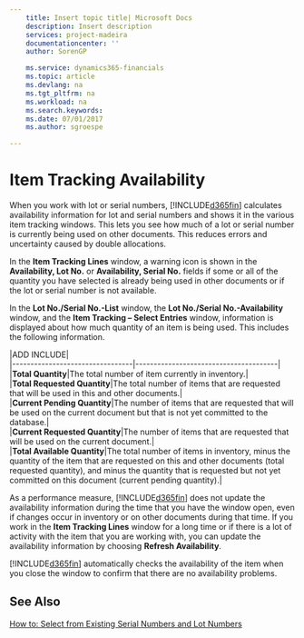 ```yaml
---
    title: Insert topic title| Microsoft Docs
    description: Insert description
    services: project-madeira
    documentationcenter: ''
    author: SorenGP

    ms.service: dynamics365-financials
    ms.topic: article
    ms.devlang: na
    ms.tgt_pltfrm: na
    ms.workload: na
    ms.search.keywords:
    ms.date: 07/01/2017
    ms.author: sgroespe

---
```

# Item Tracking Availability
When you work with lot or serial numbers, [!INCLUDE[d365fin](../../includes/d365fin_md.md)] calculates availability information for lot and serial numbers and shows it in the various item tracking windows. This lets you see how much of a lot or serial number is currently being used on other documents. This reduces errors and uncertainty caused by double allocations.  
  
 In the **Item Tracking Lines** window, a warning icon is shown in the **Availability, Lot No.** or **Availability, Serial No.** fields if some or all of the quantity you have selected is already being used in other documents or if the lot or serial number is not available.  
  
 In the **Lot No.\/Serial No.-List** window, the **Lot No.\/Serial No.-Availability** window, and the **Item Tracking – Select Entries** window, information is displayed about how much quantity of an item is being used. This includes the following information.  
  
|ADD INCLUDE<!--[!INCLUDE[bp_tablefield](../../includes/bp_tabledescription_md.md)]-->|  
|---------------------------------|---------------------------------------|  
|**Total Quantity**|The total number of item currently in inventory.|  
|**Total Requested Quantity**|The total number of items that are requested that will be used in this and other documents.|  
|**Current Pending Quantity**|The number of items that are requested that will be used on the current document but that is not yet committed to the database.|  
|**Current Requested Quantity**|The number of items that are requested that will be used on the current document.|  
|**Total Available Quantity**|The total number of items in inventory, minus the quantity of the item that are requested on this and other documents \(total requested quantity\), and minus the quantity that is requested but not yet committed on this document \(current pending quantity\).|  
  
 As a performance measure, [!INCLUDE[d365fin](../../includes/d365fin_md.md)] does not update the availability information during the time that you have the window open, even if changes occur in inventory or on other documents during that time. If you work in the **Item Tracking Lines** window for a long time or if there is a lot of activity with the item that you are working with, you can update the availability information by choosing **Refresh Availability**.  
  
 [!INCLUDE[d365fin](../../includes/d365fin_md.md)] automatically checks the availability of the item when you close the window to confirm that there are no availability problems.  
  
## See Also  
 [How to: Select from Existing Serial Numbers and Lot Numbers](../how-to-select-from-existing-serial-numbers-and-lot-numbers.md)